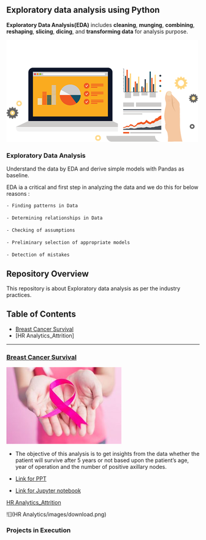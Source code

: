 ## Exploratory data analysis using Python

__Exploratory Data Analysis(EDA)__ includes __cleaning__, __munging__, __combining__, __reshaping__, __slicing__, __dicing__, and __transforming data__ for analysis purpose.

![](Project_BCS/Images/eda1.png)

 ### Exploratory Data Analysis
 
Understand the data by EDA and derive simple models with Pandas as baseline.

EDA ia a critical and first step in analyzing the data and we do this for below reasons :

    - Finding patterns in Data
    
    - Determining relationships in Data
    
    - Checking of assumptions
    
    - Preliminary selection of appropriate models
    
    - Detection of mistakes 

## Repository Overview

This repository is about Exploratory data analysis as per the industry practices.

## Table of Contents
* [Breast Cancer Survival](https://github.com/akallurwar/EDA-using-Python/blob/master/README.md#breast-cancer-survival)
* [HR Analytics_Attrition]

___

### [Breast Cancer Survival](https://github.com/akallurwar/EDA-using-Python/tree/master/Project_BCS)

![](Project_BCS/Images/Breast-Cancer.jpg)

* The objective of this analysis is to get insights from the data whether the patient will survive after 5 years or not based upon the patient’s age, year of operation and the number of positive axillary nodes.

* [Link for PPT](https://github.com/akallurwar/EDA-using-Python/blob/master/Project_BCS/Project_Audio%26Narration.pptx)

* [Link for Jupyter notebook](https://github.com/akallurwar/EDA-using-Python/blob/master/Project_BCS/Project_Breast_cancer_survival.ipynb)

[HR Analytics_Attrition](https://github.com/akallurwar/EDA-using-Python/tree/master/HR%20Analytics)

![](HR Analytics/images/download.png)
### Projects in Execution

